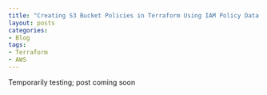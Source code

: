 ```yaml
---
title: "Creating S3 Bucket Policies in Terraform Using IAM Policy Data Blocks"
layout: posts
categories:
- Blog
tags:
- Terraform
- AWS
---
```


Temporarily testing; post coming soon

